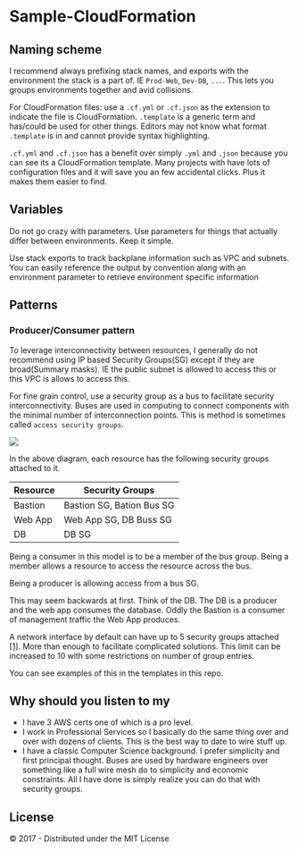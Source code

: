 # Sample-CloudFormation

## Naming scheme
I recommend always prefixing stack names, and exports with the environment the stack is a part of. IE `Prod-Web`, `Dev-DB`, `...`. This lets you groups environments together and avid collisions.

For CloudFormation files: use a `.cf.yml` or `.cf.json` as the extension to indicate the file is CloudFormation. `.template` is a generic term and has/could be used for other things. Editors may not know what format `.template` is in and cannot provide syntax highlighting.

`.cf.yml` and `.cf.json` has a benefit over simply `.yml` and `.json`   because you can see its a CloudFormation template. Many projects with have lots of configuration files and it will save you an few accidental clicks. Plus it makes them easier to find.

## Variables
Do not go crazy with parameters. Use parameters for things that actually differ between environments. Keep it simple.

Use stack exports to track backplane information such as VPC and subnets. You can easily reference the output by convention along with an environment parameter to retrieve environment specific information

## Patterns
### Producer/Consumer pattern
To leverage interconnectivity between resources, I generally do not recommend using IP based Security Groups(SG) except if they are broad(Summary masks). IE the public subnet is allowed to access this or this VPC is allows to access this.

For fine grain control, use a security group as a bus to facilitate security interconnectivity. Buses are used in computing to connect components with the minimal number of interconnection points. This is method is sometimes called `access security groups`.

![](images/producer-consumer.png)

In the above diagram, each resource has the following security groups attached to it.

| Resource | Security Groups |
| --- | --- |
| Bastion | Bastion SG, Bation Bus SG |
| Web App | Web App SG, DB Buss SG |
| DB | DB SG |

Being a consumer in this model is to be a member of the bus group. Being a member allows a resource to access the resource across the bus.

Being a producer is allowing access from a bus SG.

This may seem backwards at first. Think of the DB. The DB is a producer and the web app consumes the database. Oddly the Bastion is a consumer of management traffic the Web App produces.

A network interface by default can have up to 5 security groups attached [[1]](http://docs.aws.amazon.com/AmazonVPC/latest/UserGuide/VPC_Appendix_Limits.html#vpc-limits-security-groups). More than enough to facilitate complicated solutions. This limit can be increased to 10 with some restrictions on number of group entries.

You can see examples of this in the templates in this repo.

## Why should you listen to my
- I have 3 AWS certs one of which is a pro level.
- I work in Professional Services so I basically do the same thing over and over with dozens of clients. This is the best way to date to wire stuff up.
- I have a classic Computer Science background. I prefer simplicity and first principal thought. Buses are used by hardware engineers over something like a full wire mesh do to simplicity and economic constraints. All I have done is simply realize you can do that with security groups.

## License
© 2017 - Distributed under the MIT License
